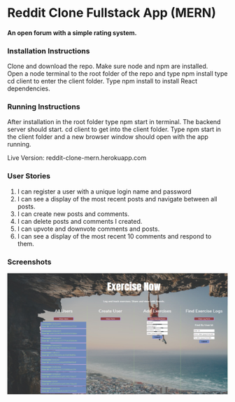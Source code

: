 # Reddit Clone Fullstack App (MERN)

#### An open forum with a simple rating system.

### Installation Instructions
Clone and download the repo.  Make sure node and npm are installed.  
Open a node terminal to the root folder of the repo and type npm install
type cd client to enter the client folder.  Type npm install to install React dependencies.

### Running Instructions
After installation in the root folder type npm start in terminal.  The backend server should start.
cd client to get into the client folder.
Type npm start in the client folder and a new browser window should open with the app running.

Live Version: reddit-clone-mern.herokuapp.com

### User Stories

1. I can register a user with a unique login name and password
2. I can see a display of the most recent posts and navigate between all posts.
3. I can create new posts and comments.
4. I can delete posts and comments I created.
5. I can upvote and downvote comments and posts.
6. I can see a display of the most recent 10 comments and respond to them.

### Screenshots
![Alt text](https://raw.githubusercontent.com/tmstani23/exercise-now/master/ss1.jpg)


